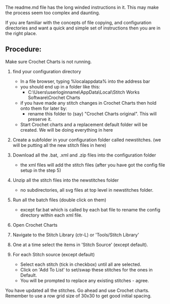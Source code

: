 The readme.md file has the long winded instructions in it.
This may make the process seem too complex and daunting.

If you are familiar with the concepts of file copying, and configuration directories and want a quick and simple set of instructions then you are in the right place.

## Procedure:
Make sure Crochet Charts is not running.
1. find your configuration directory
   - In a file browser, typing %localappdata% into the address bar
   - you should end up in a folder like this:
      - C:\Users\userloginname\AppData\Local\Stitch Works Software\Crochet Charts
   - if you have made any stitch changes in Crochet Charts then hold onto them for later by:
      - rename this folder to (say) "Crochet Charts original". This will preserve it.
   - Start Crochet charts and a replacement default folder will be created. We will be doing everything in here
 
 2. Create a subfolder in your configuration folder called newstitches. (we will be putting all the new stitch files in here)
 3. Download all the .bat, .xml and .zip files into the configuration folder
    - the xml files will add the stitch files (after you have got the config file setup in the step 5)
 4. Unzip all the stitch files into the newstitches folder
    - no subdirectories, all svg files at top level in newstitches folder.
 5. Run all the batch files (double click on them)
    - except far.bat which is called by each bat file to rename the config directory within each xml file.
 6. Open Crochet Charts
 7. Navigate to the Stitch Library (ctr-L) or 'Tools/Stitch Library'
 8. One at a time select the items in 'Stitch Source' (except default).
 9. For each Stitch source (except default)
    - Select each stitch (tick in checkbox) until all are selected.
    - Click on 'Add To List' to set/swap these stitches for the ones in Default.
    - You will be prompted to replace any existing stitches - agree.
    
 You have updated all the stitches. Go ahead and use Crochet charts. Remember to use a row grid size of 30x30 to get good initial spacing.
 
